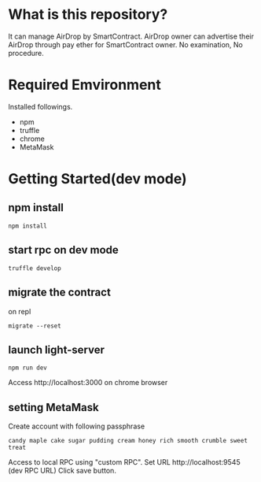 # What is this repository?
It can manage AirDrop by SmartContract.
AirDrop owner can advertise their AirDrop through pay ether for SmartContract owner.
No examination, No procedure.

# Required Emvironment
Installed followings.
- npm
- truffle
- chrome
- MetaMask

# Getting Started(dev mode)
## npm install 
```
npm install
```
## start rpc on dev mode
```
truffle develop
```
## migrate the contract
on repl
```
migrate --reset
```
## launch light-server
```
npm run dev
```
Access http://localhost:3000 on chrome browser
## setting MetaMask
Create account with following passphrase
```
candy maple cake sugar pudding cream honey rich smooth crumble sweet treat
```
Access to local RPC using "custom RPC".
Set URL http://localhost:9545 (dev RPC URL)
Click save button.

